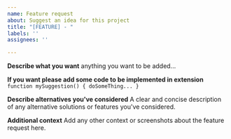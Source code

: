 ```yaml
---
name: Feature request
about: Suggest an idea for this project
title: "[FEATURE] - "
labels: ''
assignees: ''

---
```


**Describe what you want**
anything you want to be added...

**If you want please add some code to be implemented in extension**
`function mySuggestion() { doSomeThing... }`

**Describe alternatives you've considered**
A clear and concise description of any alternative solutions or features you've considered.

**Additional context**
Add any other context or screenshots about the feature request here.
